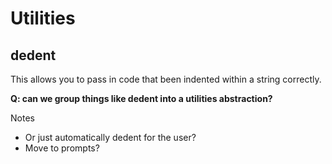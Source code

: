 # Utilities

## dedent

This allows you to pass in code that been indented within a string correctly.

**Q: can we group things like dedent into a utilities abstraction?**

Notes
- Or just automatically dedent for the user?
- Move to prompts?